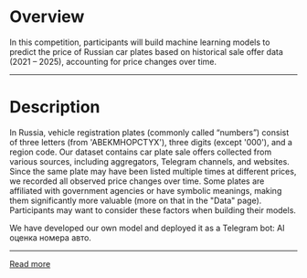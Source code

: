 # Overview
In this competition, participants will build machine learning models to predict the price of Russian car plates based on historical sale offer data (2021 – 2025), accounting for price changes over time.

-----

# Description
In Russia, vehicle registration plates (commonly called “numbers”) consist of three letters (from 'ABEKMHOPCTYX'), three digits (except '000'), and a region code. Our dataset contains car plate sale offers collected from various sources, including aggregators, Telegram channels, and websites. Since the same plate may have been listed multiple times at different prices, we recorded all observed price changes over time. Some plates are affiliated with government agencies or have symbolic meanings, making them significantly more valuable (more on that in the "Data" page). Participants may want to consider these factors when building their models.

We have developed our own model and deployed it as a Telegram bot: AI оценка номера авто.

-----
<a href='www.kaggle.com/competitions/russian-car-plates-prices-prediction/overview/description' > Read more </a>
